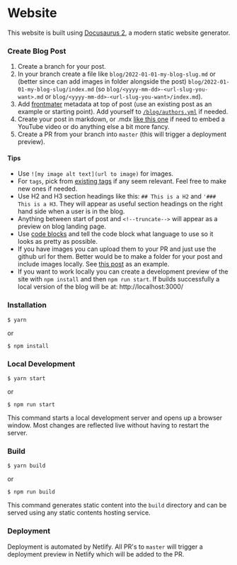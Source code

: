 # Website

This website is built using [Docusaurus 2](https://docusaurus.io/), a modern static website generator.

### Create Blog Post

1. Create a branch for your post.
2. In your branch create a file like `blog/2022-01-01-my-blog-slug.md` or (better since can add images in folder alongside the post) `blog/2022-01-01-my-blog-slug/index.md` (so `blog/<yyyy-mm-dd>-<url-slug-you-want>.md` or `blog/<yyyy-mm-dd>-<url-slug-you-want>/index.md`).
3. Add [frontmater](https://docusaurus.io/docs/create-doc#doc-front-matter) metadata at top of post (use an existing post as an example or starting point). Add yourself to [`/blog/authors.yml`](/blog/authors.yml) if needed.
4. Create your post in markdown, or .mdx [like this one](https://raw.githubusercontent.com/netdata/blog/improve-readme/blog/2022-09-01-how-netdatas-machine-learning-works.mdx) if need to embed a YouTube video or do anything else a bit more fancy.
5. Create a PR from your branch into `master` (this will trigger a deployment preview). 

#### Tips

- Use `![my image alt text](url to image)` for images.
- For `tags`, pick from [existing tags](https://blog.netdata.cloud/tags/) if any seem relevant. Feel free to make new ones if needed.
- Use H2 and H3 section headings like this: `## This is a H2` and `'### This is a H3`. They will appear as useful section headings on the right hand side when a user is in the blog.
- Anything between start of post and `<!--truncate-->` will appear as a preview on blog landing page.
- Use [code blocks](https://docusaurus.io/docs/markdown-features/code-blocks) and tell the code block what language to use so it looks as pretty as possible.
- If you have images you can upload them to your PR and just use the github url for them. Better would be to make a folder for your post and include images locally. See [this post](https://github.com/netdata/blog/tree/master/blog/2022-10-19-pandas-python) as an example.
- If you want to work locally you can create a development preview of the site with `npm install` and then `npm run start`. If builds successfully a local version of the blog will be at: http://localhost:3000/

### Installation

```
$ yarn
```
or 
```
$ npm install
```

### Local Development

```
$ yarn start
```
or
```
$ npm run start
```

This command starts a local development server and opens up a browser window. Most changes are reflected live without having to restart the server.

### Build

```
$ yarn build
```
or
```
$ npm run build
```

This command generates static content into the `build` directory and can be served using any static contents hosting service.

### Deployment

Deployment is automated by Netlify. All PR's to `master` will trigger a deployment preview in Netlify which will be added to the PR.

